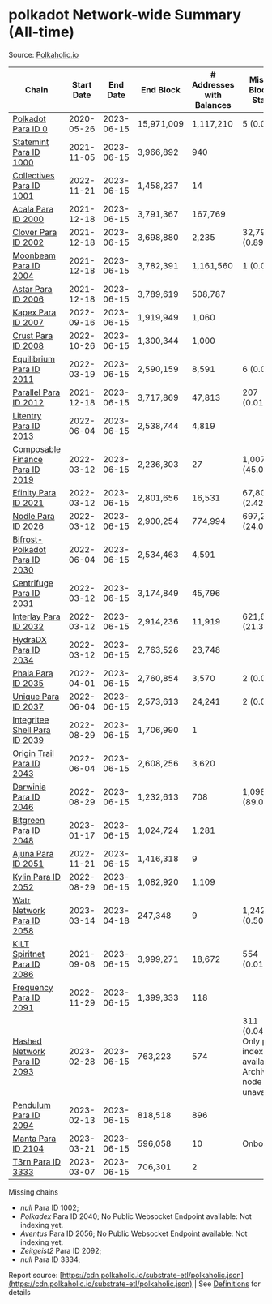 # polkadot Network-wide Summary (All-time)

Source: [Polkaholic.io](https://polkaholic.io)


| Chain            | Start Date | End Date | End Block | # Addresses with Balances | Missing Blocks / Status |
| ---------------- | ---------- | ---------| --------- | ------------------------- | ----------------------- |
| [Polkadot Para ID 0](/polkadot/0-polkadot) | 2020-05-26 | 2023-06-15 | 15,971,009 |  1,117,210 | 5 (0.00%)  |
| [Statemint Para ID 1000](/polkadot/1000-statemint) | 2021-11-05 | 2023-06-15 | 3,966,892 |  940 |    |
| [Collectives Para ID 1001](/polkadot/1001-collectives) | 2022-11-21 | 2023-06-15 | 1,458,237 |  14 |    |
| [Acala Para ID 2000](/polkadot/2000-acala) | 2021-12-18 | 2023-06-15 | 3,791,367 |  167,769 |    |
| [Clover Para ID 2002](/polkadot/2002-clover) | 2021-12-18 | 2023-06-15 | 3,698,880 |  2,235 | 32,795 (0.89%)  |
| [Moonbeam Para ID 2004](/polkadot/2004-moonbeam) | 2021-12-18 | 2023-06-15 | 3,782,391 |  1,161,560 | 1 (0.00%)  |
| [Astar Para ID 2006](/polkadot/2006-astar) | 2021-12-18 | 2023-06-15 | 3,789,619 |  508,787 |    |
| [Kapex Para ID 2007](/polkadot/2007-kapex) | 2022-09-16 | 2023-06-15 | 1,919,949 |  1,060 |    |
| [Crust Para ID 2008](/polkadot/2008-crust) | 2022-10-26 | 2023-06-15 | 1,300,344 |  1,000 |    |
| [Equilibrium Para ID 2011](/polkadot/2011-equilibrium) | 2022-03-19 | 2023-06-15 | 2,590,159 |  8,591 | 6 (0.00%)  |
| [Parallel Para ID 2012](/polkadot/2012-parallel) | 2021-12-18 | 2023-06-15 | 3,717,869 |  47,813 | 207 (0.01%)  |
| [Litentry Para ID 2013](/polkadot/2013-litentry) | 2022-06-04 | 2023-06-15 | 2,538,744 |  4,819 |    |
| [Composable Finance Para ID 2019](/polkadot/2019-composable) | 2022-03-12 | 2023-06-15 | 2,236,303 |  27 | 1,007,165 (45.04%)  |
| [Efinity Para ID 2021](/polkadot/2021-efinity) | 2022-03-12 | 2023-06-15 | 2,801,656 |  16,531 | 67,803 (2.42%)  |
| [Nodle Para ID 2026](/polkadot/2026-nodle) | 2022-03-12 | 2023-06-15 | 2,900,254 |  774,994 | 697,249 (24.04%)  |
| [Bifrost-Polkadot Para ID 2030](/polkadot/2030-bifrost-dot) | 2022-06-04 | 2023-06-15 | 2,534,463 |  4,591 |    |
| [Centrifuge Para ID 2031](/polkadot/2031-centrifuge) | 2022-03-12 | 2023-06-15 | 3,174,849 |  45,796 |    |
| [Interlay Para ID 2032](/polkadot/2032-interlay) | 2022-03-12 | 2023-06-15 | 2,914,236 |  11,919 | 621,626 (21.33%)  |
| [HydraDX Para ID 2034](/polkadot/2034-hydradx) | 2022-03-12 | 2023-06-15 | 2,763,526 |  23,748 |    |
| [Phala Para ID 2035](/polkadot/2035-phala) | 2022-04-01 | 2023-06-15 | 2,760,854 |  3,570 | 2 (0.00%)  |
| [Unique Para ID 2037](/polkadot/2037-unique) | 2022-06-04 | 2023-06-15 | 2,573,613 |  24,241 | 2 (0.00%)  |
| [Integritee Shell Para ID 2039](/polkadot/2039-integritee-shell) | 2022-08-29 | 2023-06-15 | 1,706,990 |  1 |    |
| [Origin Trail Para ID 2043](/polkadot/2043-origintrail) | 2022-06-04 | 2023-06-15 | 2,608,256 |  3,620 |    |
| [Darwinia Para ID 2046](/polkadot/2046-darwinia) | 2022-08-29 | 2023-06-15 | 1,232,613 |  708 | 1,098,159 (89.09%)  |
| [Bitgreen Para ID 2048](/polkadot/2048-bitgreen) | 2023-01-17 | 2023-06-15 | 1,024,724 |  1,281 |    |
| [Ajuna Para ID 2051](/polkadot/2051-ajuna) | 2022-11-21 | 2023-06-15 | 1,416,318 |  9 |    |
| [Kylin Para ID 2052](/polkadot/2052-kylin) | 2022-08-29 | 2023-06-15 | 1,082,920 |  1,109 |    |
| [Watr Network Para ID 2058](/polkadot/2058-watr) | 2023-03-14 | 2023-04-18 | 247,348 |  9 | 1,242 (0.50%)  |
| [KILT Spiritnet Para ID 2086](/polkadot/2086-kilt) | 2021-09-08 | 2023-06-15 | 3,999,271 |  18,672 | 554 (0.01%)  |
| [Frequency Para ID 2091](/polkadot/2091-frequency) | 2022-11-29 | 2023-06-15 | 1,399,333 |  118 |    |
| [Hashed Network Para ID 2093](/polkadot/2093-hashed) | 2023-02-28 | 2023-06-15 | 763,223 |  574 | 311 (0.04%) Only partial index available: Archive node unavailable |
| [Pendulum Para ID 2094](/polkadot/2094-pendulum) | 2023-02-13 | 2023-06-15 | 818,518 |  896 |    |
| [Manta Para ID 2104](/polkadot/2104-manta) | 2023-03-21 | 2023-06-15 | 596,058 |  10 |   Onboarding |
| [T3rn Para ID 3333](/polkadot/3333-t3rn) | 2023-03-07 | 2023-06-15 | 706,301 |  2 |    |

Missing chains


* *null* Para ID 1002; 
* *Polkadex* Para ID 2040; No Public Websocket Endpoint available: Not indexing yet.
* *Aventus* Para ID 2056; No Public Websocket Endpoint available: Not indexing yet.
* *Zeitgeist2* Para ID 2092; 
* *null* Para ID 3334; 

Report source: [https://cdn.polkaholic.io/substrate-etl/polkaholic.json](https://cdn.polkaholic.io/substrate-etl/polkaholic.json) | See [Definitions](/DEFINITIONS.md) for details
